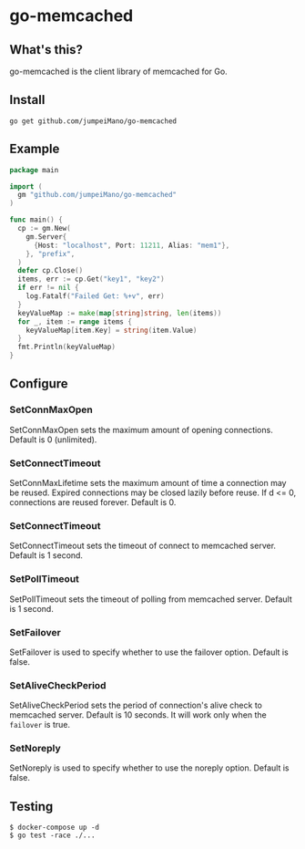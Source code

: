 # go-memcached

## What's this?
go-memcached is the client library of memcached for Go.

## Install
```
go get github.com/jumpeiMano/go-memcached
```

## Example
```GO
package main

import (
  gm "github.com/jumpeiMano/go-memcached"
)

func main() {
  cp := gm.New(
    gm.Server{
      {Host: "localhost", Port: 11211, Alias: "mem1"},
    }, "prefix",
  )
  defer cp.Close()
  items, err := cp.Get("key1", "key2")
  if err != nil {
    log.Fatalf("Failed Get: %+v", err)
  }
  keyValueMap := make(map[string]string, len(items))
  for _, item := range items {
    keyValueMap[item.Key] = string(item.Value)
  }
  fmt.Println(keyValueMap)
}
```

## Configure
### SetConnMaxOpen
SetConnMaxOpen sets the maximum amount of opening connections. Default is 0 (unlimited).

### SetConnectTimeout
SetConnMaxLifetime sets the maximum amount of time a connection may be reused.
Expired connections may be closed lazily before reuse. If d <= 0, connections are reused forever.
Default is 0.

### SetConnectTimeout
SetConnectTimeout sets the timeout of connect to memcached server. Default is 1 second.

### SetPollTimeout
SetPollTimeout sets the timeout of polling from memcached server. Default is 1 second.

### SetFailover
SetFailover is used to specify whether to use the failover option. Default is false.

### SetAliveCheckPeriod
SetAliveCheckPeriod sets the period of connection's alive check to memcached server. Default is 10 seconds.
It will work only when the `failover` is true.

### SetNoreply
SetNoreply is used to specify whether to use the noreply option. Default is false.

## Testing
```
$ docker-compose up -d
$ go test -race ./...
```

